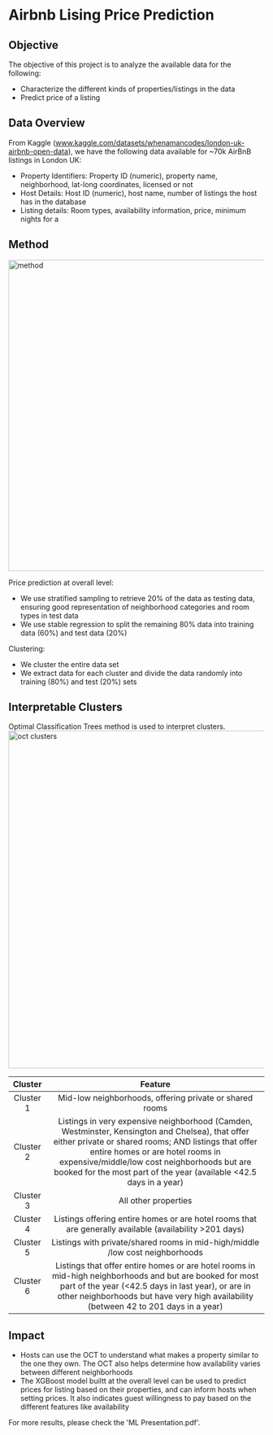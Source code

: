 # Airbnb Lising Price Prediction
## Objective
The objective of this project is to analyze the available data for the following:
- Characterize the different kinds of properties/listings in the data
- Predict price of a listing
## Data Overview
From Kaggle (www.kaggle.com/datasets/whenamancodes/london-uk-airbnb-open-data), we have the following data available for ~70k AirBnB listings in London UK:
- Property Identifiers: Property ID (numeric), property name, neighborhood, lat-long coordinates, licensed or not
- Host Details: Host ID (numeric), host name, number of listings the host has in the database
- Listing details: Room types, availability information, price, minimum nights for a 
## Method
<img width="612" alt="method" src="https://github.com/jren99/Airbnb-Prediction/assets/47071387/d16b119f-3d12-4eae-b317-8ec5eaf13904">

Price prediction at overall level:
- We use stratified sampling to retrieve 20% of the data as testing data, ensuring good representation of neighborhood categories and room types in test data
- We use stable regression to split the remaining 80% data into training data (60%) and test data (20%)

Clustering:
- We cluster the entire data set 
- We extract data for each cluster and divide the data randomly into training (80%) and test (20%) sets

## Interpretable Clusters
Optimal Classification Trees method is used to interpret clusters. 
<img width="664" alt="oct clusters" src="https://github.com/jren99/Airbnb-Prediction/assets/47071387/7257481d-8d47-4f8d-a806-587b0d6a9267">


|  Cluster  |                                                                                                                                                       Feature                                                                                                                                                      |
|:---------:|:------------------------------------------------------------------------------------------------------------------------------------------------------------------------------------------------------------------------------------------------------------------------------------------------------------------:|
| Cluster 1 | Mid-low neighborhoods, offering private or shared rooms                                                                                                                                                                                                                                                            |
| Cluster 2 | Listings in very expensive neighborhood (Camden, Westminster, Kensington and Chelsea), that offer either private or shared rooms; AND listings that offer entire homes or are hotel rooms in expensive/middle/low cost neighborhoods but are booked for the most part of the year (available <42.5 days in a year) |
| Cluster 3 | All other properties                                                                                                                                                                                                                                                                                               |
| Cluster 4 | Listings offering entire homes or are hotel rooms that are generally available (availability >201 days)                                                                                                                                                                                                            |
| Cluster 5 | Listings with private/shared rooms in mid-high/middle /low cost neighborhoods                                                                                                                                                                                                                                      |
| Cluster 6 | Listings that offer entire homes or are hotel rooms in mid-high neighborhoods and but are booked for most part of the year (<42.5 days in last year), or are in other neighborhoods but have very high  availability (between 42 to 201 days in a year)                                                            |

## Impact
- Hosts can use the OCT to understand what makes a property similar to the one they own. The OCT also helps determine how availability varies between different neighborhoods
- The XGBoost model builtt at the overall level can be used to predict prices for listing based on their properties, and can inform hosts when setting prices. It also indicates guest willingness to pay based on the different features like availability


For more results, please check the 'ML Presentation.pdf'.
